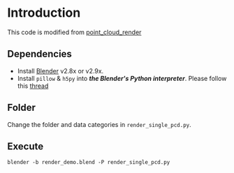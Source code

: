 # Introduction
This code is modified from [point_cloud_render](https://github.com/itsumu/point_cloud_renderer)

## Dependencies
- Install [Blender](https://blender.org/download) v2.8x or v2.9x.
- Install `pillow` & `h5py` into ***the Blender's Python interpreter***. Please follow this [thread](https://blender.stackexchange.com/a/56013)

## Folder
Change the folder and data categories in `render_single_pcd.py`.

## Execute
`blender -b render_demo.blend -P render_single_pcd.py` 